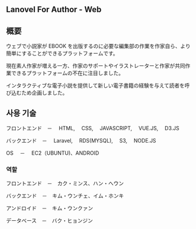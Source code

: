 ## Lanovel For Author - Web

## 概要

ウェブで小説家が EBOOK を出版するのに必要な編集部の作業を作家自ら、より簡単にすることができるプラットフォームです。

現在素人作家が増える一方、作家のサポートやイラストレーターと作家が共同作業できるプラットフォームの不在に注目しました。

インタラクティブな電子小説を提供して新しい電子書籍の経験を与えて読者を呼び込むため企画しました。

## 사용 기술

フロントエンド　－　 HTML,　 CSS,　 JAVASCRIPT,　 VUE.JS,　 D3.JS

バックエンド　－　 Laravel,　 RDS(MYSQL),　 S3,　 NODE.JS

OS 　－　 EC2（UBUNTU)、ANDROID

### 역할

フロントエンド　－　カク・ミンス、ハン・へウン

バックエンド　－　キム・ウンチェ、イム・ホンキ

アンドロイド　－　キム・ウンクァン

データベース　－　バク・ヒョンジン
